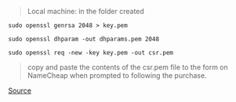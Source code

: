 > Local machine: in the folder created
```
sudo openssl genrsa 2048 > key.pem
```
```
sudo openssl dhparam -out dhparams.pem 2048
```
```
sudo openssl req -new -key key.pem -out csr.pem
```
> copy and paste the contents of the csr.pem file to the form on NameCheap when prompted to following the purchase.




























[Source](https://bradddd.com/setting-up-namecheap-comodo-positivessl-certificate-in-nginx-with-docker/)
